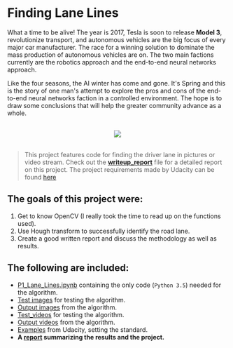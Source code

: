 # Finding Lane Lines


What a time to be alive! The year is 2017, Tesla is soon to release **Model 3**, revolutionize transport, and autonomous vehicles are the big focus of every major car manufacturer. The race for a winning solution to dominate the mass production of autonomous vehicles are on. 
The two main factions currently are the robotics approach and the end-to-end neural networks approach. 

Like the four seasons, the AI winter has come and gone. It's Spring and this is the story of one man's attempt to explore the pros and cons of the end-to-end neural networks faction in a controlled environment. The hope is to draw some conclusions that will help the greater community advance as a whole.

<div align="center">
   <br>
  <img src="test_videos_output\solidYellowLeft.gif"><br><br>
</div>

> This project features code for finding the driver lane in pictures or video stream. Check out the **[writeup_report](https://github.com/KvalheimRacing/CarND/blob/master/P1_Lane_Lines/writeup_report.md)** file for a detailed report on this project.
The project requirements made by Udacity can be found [here](https://review.udacity.com/#!/rubrics/322/view)

##
## The goals of this project were:

1. Get to know OpenCV (I really took the time to read up on the functions used).
2. Use Hough transform to successfully identify the road lane.
3. Create a good written report and discuss the methodology as well as results.


## The following are included:

* [P1_Lane_Lines.ipynb](https://github.com/KvalheimRacing/CarND/blob/master/P1_Lane_Lines/P1_Lane_Lines.ipynb) containing the only code (`Python 3.5`) needed for the algorithm.
* [Test images](https://github.com/KvalheimRacing/CarND/tree/master/P1_Lane_Lines/test_images) for testing the algorithm.
* [Output images](https://github.com/KvalheimRacing/CarND/tree/master/P1_Lane_Lines/test_images_output) from the algorithm.
* [Test_videos](https://github.com/KvalheimRacing/CarND/tree/master/P1_Lane_Lines/test_videos_output) for testing the algorithm.
* [Output videos](https://github.com/KvalheimRacing/CarND/tree/master/P1_Lane_Lines/test_videos_output) from the algorithm.
* [Examples](https://github.com/KvalheimRacing/CarND/tree/master/P1_Lane_Lines/examples) from Udacity, setting the standard.
* **A [report](https://github.com/KvalheimRacing/CarND/blob/master/P1_Lane_Lines/writeup_report.md) summarizing the results and the project.**
